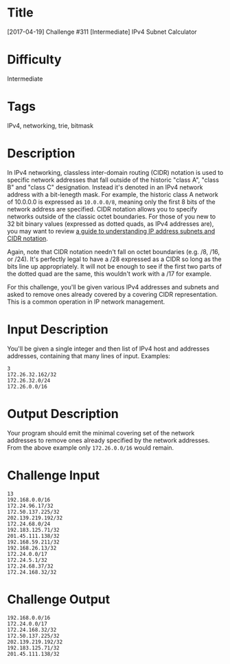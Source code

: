 # Title 

[2017-04-19] Challenge #311 [Intermediate] IPv4 Subnet Calculator

# Difficulty

Intermediate

# Tags

IPv4, networking, trie, bitmask

# Description

In IPv4 networking, classless inter-domain routing (CIDR) notation is used to specific network addresses that fall outside of the historic "class A", "class B" and "class C" designation. Instead it's denoted in an IPv4 network address with a bit-lenegth mask. For example, the historic class A network of 10.0.0.0 is expressed as `10.0.0.0/8`, meaning only the first 8 bits of the network address are specified. CIDR notation allows you to specify networks outside of the classic octet boundaries. For those of you new to 32 bit binary values (expressed as dotted quads, as IPv4 addresses are), you may want to review [a guide to understanding IP address subnets and CIDR notation](https://www.digitalocean.com/community/tutorials/understanding-ip-addresses-subnets-and-cidr-notation-for-networking). 

Again, note that CIDR notation needn't fall on octet boundaries (e.g. /8, /16, or /24). It's perfectly legal to have a /28 expressed as a CIDR so long as the bits line up appropriately. It will not be enough to see if the first two parts of the dotted quad are the same, this wouldn't work with a /17 for example.

For this challenge, you'll be given various IPv4 addresses and subnets and asked to remove ones already covered by a covering CIDR representation. This is a common operation in IP network management. 

# Input Description

You'll be given a single integer and then list of IPv4 host and addresses addresses, containing that many lines of input. Examples:

    3
    172.26.32.162/32
    172.26.32.0/24
    172.26.0.0/16

# Output Description

Your program should emit the minimal covering set of the network addresses to remove ones already specified by the network addresses. From the above example only `172.26.0.0/16` would remain.

# Challenge Input

	13
	192.168.0.0/16
	172.24.96.17/32
	172.50.137.225/32
	202.139.219.192/32
	172.24.68.0/24
	192.183.125.71/32
	201.45.111.138/32
	192.168.59.211/32
	192.168.26.13/32
	172.24.0.0/17
	172.24.5.1/32
	172.24.68.37/32
    172.24.168.32/32

# Challenge Output

	192.168.0.0/16
	172.24.0.0/17	
    172.24.168.32/32
	172.50.137.225/32
	202.139.219.192/32
	192.183.125.71/32
	201.45.111.138/32
